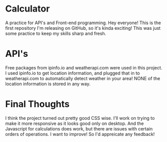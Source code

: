 # Calculator
A practice for API's and Front-end programming.
Hey everyone! This is the first repository I'm releasing on GitHub, so it's kinda exciting! This was just some practice to keep my skills sharp and fresh.

# API's
Free packages from ipinfo.io and weatherapi.com were used in this project.
I used ipinfo.io to get location information, and plugged that in to weatherapi.com to automatically detect weather in your area!
NONE of the location information is stored in any way.

# Final Thoughts
I think the project turned out pretty good CSS wise. I'll work on trying to make it more responsive as it looks good only on desktop. And the Javascript for calculations does work, but there are issues with certain orders of operations.
I want to improve! So I'd appreicate any feedback!

